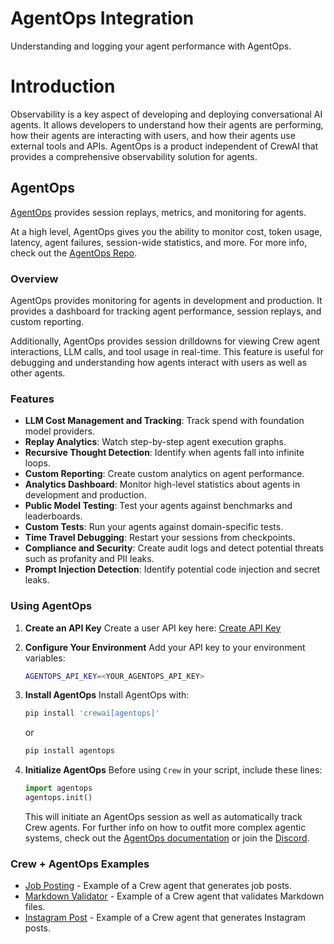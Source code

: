 # AgentOps Integration

Understanding and logging your agent performance with AgentOps.

# Introduction

Observability is a key aspect of developing and deploying conversational AI agents. It allows developers to understand how their agents are performing,
how their agents are interacting with users, and how their agents use external tools and APIs.
AgentOps is a product independent of CrewAI that provides a comprehensive observability solution for agents.

## AgentOps

[AgentOps](https://agentops.ai/?=crew) provides session replays, metrics, and monitoring for agents.

At a high level, AgentOps gives you the ability to monitor cost, token usage, latency, agent failures, session-wide statistics, and more.
For more info, check out the [AgentOps Repo](https://github.com/AgentOps-AI/agentops).

### Overview

AgentOps provides monitoring for agents in development and production.
It provides a dashboard for tracking agent performance, session replays, and custom reporting.

Additionally, AgentOps provides session drilldowns for viewing Crew agent interactions, LLM calls, and tool usage in real-time.
This feature is useful for debugging and understanding how agents interact with users as well as other agents.

### Features

* **LLM Cost Management and Tracking**: Track spend with foundation model providers.
* **Replay Analytics**: Watch step-by-step agent execution graphs.
* **Recursive Thought Detection**: Identify when agents fall into infinite loops.
* **Custom Reporting**: Create custom analytics on agent performance.
* **Analytics Dashboard**: Monitor high-level statistics about agents in development and production.
* **Public Model Testing**: Test your agents against benchmarks and leaderboards.
* **Custom Tests**: Run your agents against domain-specific tests.
* **Time Travel Debugging**: Restart your sessions from checkpoints.
* **Compliance and Security**: Create audit logs and detect potential threats such as profanity and PII leaks.
* **Prompt Injection Detection**: Identify potential code injection and secret leaks.

### Using AgentOps

1. **Create an API Key**
   Create a user API key here: [Create API Key](https://app.agentops.ai/account)

2. **Configure Your Environment**
   Add your API key to your environment variables:

   ```bash
   AGENTOPS_API_KEY=<YOUR_AGENTOPS_API_KEY>
   ```

3. **Install AgentOps**
   Install AgentOps with:

   ```bash
   pip install 'crewai[agentops]'
   ```

   or

   ```bash
   pip install agentops
   ```

4. **Initialize AgentOps**
   Before using `Crew` in your script, include these lines:

   ```python
   import agentops
   agentops.init()
   ```

   This will initiate an AgentOps session as well as automatically track Crew agents. For further info on how to outfit more complex agentic systems,
   check out the [AgentOps documentation](https://docs.agentops.ai) or join the [Discord](https://discord.gg/j4f3KbeH).

### Crew + AgentOps Examples

* [Job Posting](https://github.com/joaomdmoura/crewAI-examples/tree/main/job-posting) - Example of a Crew agent that generates job posts.
* [Markdown Validator](https://github.com/joaomdmoura/crewAI-examples/tree/main/markdown_validator) - Example of a Crew agent that validates Markdown files.
* [Instagram Post](https://github.com/joaomdmoura/crewAI-examples/tree/main/instagram_post) - Example of a Crew agent that generates Instagram posts.
